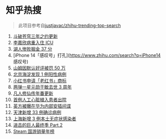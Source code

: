# 知乎热搜

> 此项目参考自[justjavac/zhihu-trending-top-search](https://github.com/justjavac/zhihu-trending-top-search/blob/main/utils.ts)

<!-- BEGIN -->
  <!-- 最后更新时间:Sun Jan 16 2022 05:12:09 GMT+0000 (Coordinated Universal Time) -->
  1. [斗破苍穹三年之约更新](https://www.zhihu.com/search?q=斗破苍穹三年之约)
1. [李嘉欣病重入住 ICU](https://www.zhihu.com/search?q=李嘉欣)
1. [湖人惨败掘金 37 分](https://www.zhihu.com/search?q=湖人)
1. [iPhone 14「感叹号」打孔](https://www.zhihu.com/search?q=iPhone14 感叹号)
1. [山姆因默认好评被罚 50 万](https://www.zhihu.com/search?q=山姆被罚)
1. [北京海淀发现 1 例阳性病例](https://www.zhihu.com/search?q=北京疫情)
1. [小红书申请「老红书」商标](https://www.zhihu.com/search?q=小红书)
1. [两弹一星元勋于敏去世 3 周年](https://www.zhihu.com/search?q=于敏去世3周年)
1. [凡人修仙传年番更新 ](https://www.zhihu.com/search?q=凡人修仙传)
1. [首例人工心脏植入患者出院](https://www.zhihu.com/search?q=人工心脏)
1. [英方被曝在华为内部安插间谍](https://www.zhihu.com/search?q=华为)
1. [天津新增 33 例确诊病例](https://www.zhihu.com/search?q=天津疫情)
1. [上海新增 3 例本土无症状感染者](https://www.zhihu.com/search?q=上海疫情)
1. [进击的巨人最终季 Part.2](https://www.zhihu.com/search?q=进击的巨人)
1. [Steam 国游销量年榜](https://www.zhihu.com/search?q=steam)
  <!-- END -->